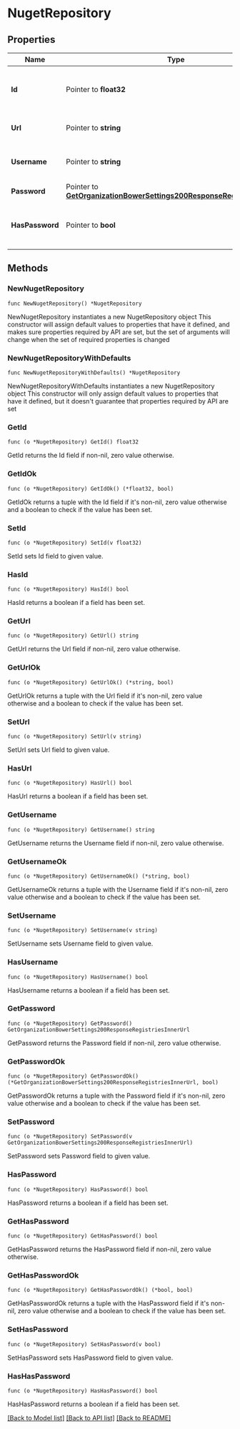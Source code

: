 # NugetRepository

## Properties

Name | Type | Description | Notes
------------ | ------------- | ------------- | -------------
**Id** | Pointer to **float32** | UUID of the Nuget Feed (For FOSSA internal usage) | [optional] 
**Url** | Pointer to **string** | Remote URL of the Nuget Feed | [optional] 
**Username** | Pointer to **string** | Username for authenticating to the Nuget Feed | [optional] 
**Password** | Pointer to [**GetOrganizationBowerSettings200ResponseRegistriesInnerUrl**](GetOrganizationBowerSettings200ResponseRegistriesInnerUrl.md) |  | [optional] 
**HasPassword** | Pointer to **bool** | Used when an existing password is obfuscated in the response | [optional] [readonly] 

## Methods

### NewNugetRepository

`func NewNugetRepository() *NugetRepository`

NewNugetRepository instantiates a new NugetRepository object
This constructor will assign default values to properties that have it defined,
and makes sure properties required by API are set, but the set of arguments
will change when the set of required properties is changed

### NewNugetRepositoryWithDefaults

`func NewNugetRepositoryWithDefaults() *NugetRepository`

NewNugetRepositoryWithDefaults instantiates a new NugetRepository object
This constructor will only assign default values to properties that have it defined,
but it doesn't guarantee that properties required by API are set

### GetId

`func (o *NugetRepository) GetId() float32`

GetId returns the Id field if non-nil, zero value otherwise.

### GetIdOk

`func (o *NugetRepository) GetIdOk() (*float32, bool)`

GetIdOk returns a tuple with the Id field if it's non-nil, zero value otherwise
and a boolean to check if the value has been set.

### SetId

`func (o *NugetRepository) SetId(v float32)`

SetId sets Id field to given value.

### HasId

`func (o *NugetRepository) HasId() bool`

HasId returns a boolean if a field has been set.

### GetUrl

`func (o *NugetRepository) GetUrl() string`

GetUrl returns the Url field if non-nil, zero value otherwise.

### GetUrlOk

`func (o *NugetRepository) GetUrlOk() (*string, bool)`

GetUrlOk returns a tuple with the Url field if it's non-nil, zero value otherwise
and a boolean to check if the value has been set.

### SetUrl

`func (o *NugetRepository) SetUrl(v string)`

SetUrl sets Url field to given value.

### HasUrl

`func (o *NugetRepository) HasUrl() bool`

HasUrl returns a boolean if a field has been set.

### GetUsername

`func (o *NugetRepository) GetUsername() string`

GetUsername returns the Username field if non-nil, zero value otherwise.

### GetUsernameOk

`func (o *NugetRepository) GetUsernameOk() (*string, bool)`

GetUsernameOk returns a tuple with the Username field if it's non-nil, zero value otherwise
and a boolean to check if the value has been set.

### SetUsername

`func (o *NugetRepository) SetUsername(v string)`

SetUsername sets Username field to given value.

### HasUsername

`func (o *NugetRepository) HasUsername() bool`

HasUsername returns a boolean if a field has been set.

### GetPassword

`func (o *NugetRepository) GetPassword() GetOrganizationBowerSettings200ResponseRegistriesInnerUrl`

GetPassword returns the Password field if non-nil, zero value otherwise.

### GetPasswordOk

`func (o *NugetRepository) GetPasswordOk() (*GetOrganizationBowerSettings200ResponseRegistriesInnerUrl, bool)`

GetPasswordOk returns a tuple with the Password field if it's non-nil, zero value otherwise
and a boolean to check if the value has been set.

### SetPassword

`func (o *NugetRepository) SetPassword(v GetOrganizationBowerSettings200ResponseRegistriesInnerUrl)`

SetPassword sets Password field to given value.

### HasPassword

`func (o *NugetRepository) HasPassword() bool`

HasPassword returns a boolean if a field has been set.

### GetHasPassword

`func (o *NugetRepository) GetHasPassword() bool`

GetHasPassword returns the HasPassword field if non-nil, zero value otherwise.

### GetHasPasswordOk

`func (o *NugetRepository) GetHasPasswordOk() (*bool, bool)`

GetHasPasswordOk returns a tuple with the HasPassword field if it's non-nil, zero value otherwise
and a boolean to check if the value has been set.

### SetHasPassword

`func (o *NugetRepository) SetHasPassword(v bool)`

SetHasPassword sets HasPassword field to given value.

### HasHasPassword

`func (o *NugetRepository) HasHasPassword() bool`

HasHasPassword returns a boolean if a field has been set.


[[Back to Model list]](../README.md#documentation-for-models) [[Back to API list]](../README.md#documentation-for-api-endpoints) [[Back to README]](../README.md)


